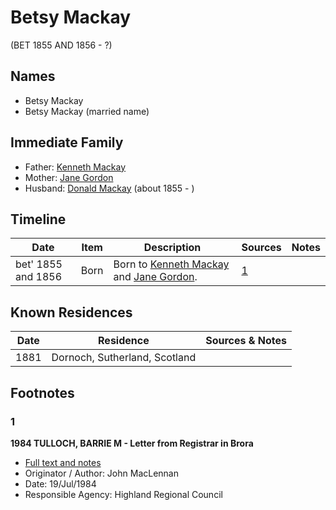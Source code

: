 ﻿---
layout: person
subject_key: i49855242
permalink: /people/i49855242
---

# Betsy Mackay
(BET 1855 AND 1856 - ?)

## Names

* Betsy Mackay
* Betsy Mackay (married name)

## Immediate Family

* Father: [Kenneth Mackay](./@27357972@-kenneth-mackay-b-d.md)
* Mother: [Jane Gordon](./@19799810@-jane-gordon-b-d.md)
* Husband: [Donald Mackay](./@32633938@-donald-mackay-b1855-d.md) (about 1855 - )

## Timeline

Date | Item | Description | Sources | Notes
---|---|---|---|---
bet' 1855 and 1856 | Born | Born to [Kenneth Mackay](./@27357972@-kenneth-mackay-b-d.md) and [Jane Gordon](./@19799810@-jane-gordon-b-d.md). | [1](#1) | 

## Known Residences

Date | Residence | Sources & Notes
---|---|---
1881 | Dornoch, Sutherland, Scotland | 

## Footnotes

### 1

**1984 TULLOCH, BARRIE M - Letter from Registrar in Brora**

* [Full text and notes](../sources/@94133243@-1984-tulloch,-barrie-m-letter-from-registrar-in-brora.md)
* Originator / Author: John MacLennan
* Date: 19/Jul/1984
* Responsible Agency: Highland Regional Council

